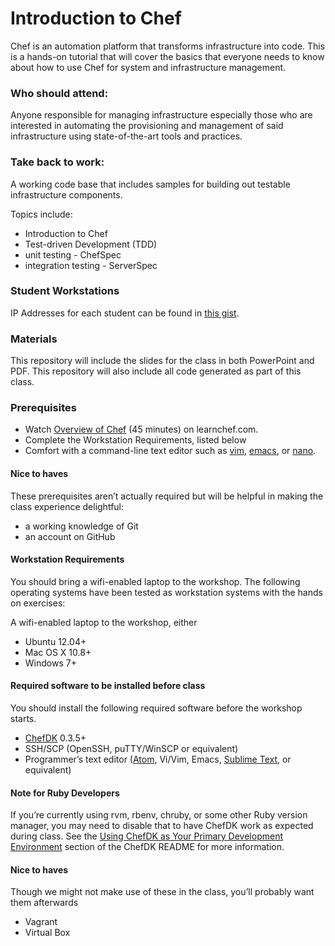 # Introduction to Chef

Chef is an automation platform that transforms infrastructure into code. This is a hands-on tutorial that will cover the basics that everyone needs to know about how to use Chef for system and infrastructure management.

### Who should attend:
Anyone responsible for managing infrastructure especially those who are interested in automating the provisioning and management of said infrastructure using state-of-the-art tools and practices.

### Take back to work:
A working code base that includes samples for building out testable infrastructure components.

Topics include:
* Introduction to Chef
* Test-driven Development (TDD)
* unit testing - ChefSpec
* integration testing - ServerSpec

### Student Workstations

IP Addresses for each student can be found in [this gist](https://gist.github.com/tekbuddha/186fc1b82c52fdb5b0b0).

### Materials

This repository will include the slides for the class in both PowerPoint and PDF.  This repository will also include all code generated as part of this class.

### Prerequisites

* Watch [Overview of Chef](http://learn.getchef.com/fundamentals-series/week-1/) (45 minutes) on learnchef.com.
* Complete the Workstation Requirements, listed below
* Comfort with a command-line text editor such as [vim](http://www.openvim.com/tutorial.html), [emacs](http://www.gnu.org/software/emacs/tour/), or [nano](http://www.howtogeek.com/howto/42980/the-beginners-guide-to-nano-the-linux-command-line-text-editor/).

#### Nice to haves

These prerequisites aren’t actually required but will be helpful in making the class experience delightful:

* a working knowledge of Git
* an account on GitHub

#### Workstation Requirements

You should bring a wifi-enabled laptop to the workshop. The following operating systems have been tested as workstation systems with the hands on exercises:

A wifi-enabled laptop to the workshop, either

* Ubuntu 12.04+
* Mac OS X 10.8+
* Windows 7+

#### Required software to be installed before class

You should install the following required software before the workshop starts.

* [ChefDK](http://downloads.getchef.com/chef-dk) 0.3.5+
* SSH/SCP (OpenSSH, puTTY/WinSCP or equivalent)
* Programmer’s text editor ([Atom](https://atom.io/), Vi/Vim, Emacs, [Sublime Text](http://www.sublimetext.com/), or equivalent)

#### Note for Ruby Developers

If you’re currently using rvm, rbenv, chruby, or some other Ruby version manager, you may need to disable that to have ChefDK work as expected during class. See the [Using ChefDK as Your Primary Development Environment](https://github.com/opscode/chef-dk#using-chefdk-as-your-primary-development-environment) section of the ChefDK README for more information.

#### Nice to haves

Though we might not make use of these in the class, you’ll probably want them afterwards

* Vagrant
* Virtual Box
